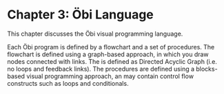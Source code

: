 # Chapter 3: Öbi Language

This chapter discusses the Öbi visual programming language. 

Each Öbi program is defined by a flowchart and a set of procedures. The flowchart is defined using a graph-based approach, in which you draw nodes connected with links. The is defined as Directed Acyclic Graph (i.e. no loops and feedback links). The procedures are defined using a blocks-based visual programming approach, an may contain control flow constructs such as loops and conditionals.

